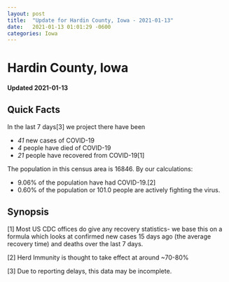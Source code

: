 ```yaml
---
layout: post
title:  "Update for Hardin County, Iowa - 2021-01-13"
date:   2021-01-13 01:01:29 -0600
categories: Iowa
---
```


# Hardin County, Iowa
#### Updated 2021-01-13

## Quick Facts

In the last 7 days[3] we project there have been
- *41* new cases of COVID-19
- *4* people have died of COVID-19
- *21* people have recovered from COVID-19[1]

The population in this census area is 16846. By our calculations:
- 9.06% of the population have had COVID-19.[2]
- 0.60% of the population or 101.0 people are actively fighting the virus.

## Synopsis




[1] Most US CDC offices do give any recovery statistics- we base this on a formula which looks at confirmed new cases
15 days ago (the average recovery time) and deaths over the last 7 days.

[2] Herd Immunity is thought to take effect at around ~70-80%

[3] Due to reporting delays, this data may be incomplete.
 
    